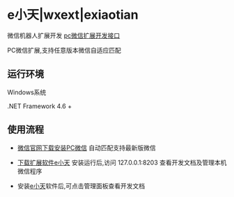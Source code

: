 # e小天|wxext|exiaotian

微信机器人扩展开发 [pc微信扩展开发接口](https://www.wxext.cn/ 'e小天')

PC微信扩展,支持任意版本微信自适应匹配

## 运行环境

Windows系统

.NET Framework 4.6 +

## 使用流程

+ [微信官网下载安装PC微信](https://pc.weixin.qq.com/ "微信PC版")
自动匹配支持最新版微信

+ [下载扩展软件e小天](https://pan.wyfxw.cn/plainwizard/Setup_wxext.msi "e小天")
安装运行后,访问 127.0.0.1:8203 查看开发文档及管理本机微信程序

+ 安装<a href="https://www.wxext.cn/">e小天</a>软件后,可点击管理面板查看开发文档

